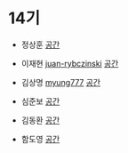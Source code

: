 # 14기

- 정상훈 [](https://github.com//)
[공간](https://github.com/StudyFork/GoogryAndroidArchitectureStudy/tree/master/class14/)

- 이재현 [juan-rybczinski](https://github.com//juan-rybczinski)
[공간](https://github.com/StudyFork/GoogryAndroidArchitectureStudy/tree/master/class14/juan-rybczinski)

- 김상명 [myung777](https://github.com//myung777)
[공간](https://github.com/StudyFork/GoogryAndroidArchitectureStudy/tree/master/class14/myung777)

- 심준보 [](https://github.com/)
[공간](https://github.com/StudyFork/GoogryAndroidArchitectureStudy/tree/master/class14/)

- 김동환 [](https://github.com/)
[공간](https://github.com/StudyFork/GoogryAndroidArchitectureStudy/tree/master/class14/)

- 함도영 [](https://github.com//)
[공간](https://github.com/StudyFork/GoogryAndroidArchitectureStudy/tree/master/class14/)
